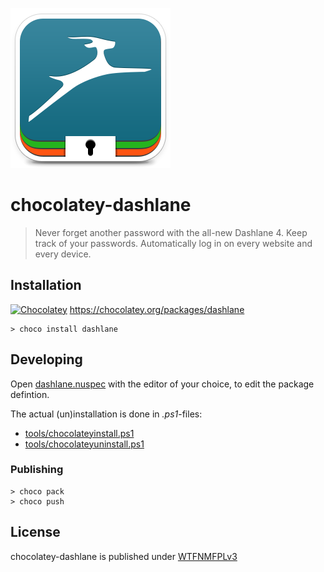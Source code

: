![](assets/icon256.png)

# chocolatey-dashlane
> Never forget another password with the all-new Dashlane 4.
> Keep track of your passwords. Automatically log in on every website and every device.

## Installation

 [![Chocolatey](https://img.shields.io/chocolatey/v/dashlane.svg?style=flat-square)](https://chocolatey.org/packages/dashlane) https://chocolatey.org/packages/dashlane

    > choco install dashlane

## Developing

Open [dashlane.nuspec](dashlane.nuspec) with the editor of your choice, to edit the package defintion.

The actual (un)installation is done in *.ps1*-files:

- [tools/chocolateyinstall.ps1](tools/chocolateyinstall.ps1)
- [tools/chocolateyuninstall.ps1](tools/chocolateyuininstall.ps1)

### Publishing

    > choco pack
    > choco push


## License

chocolatey-dashlane is published under [WTFNMFPLv3](https://andreas.niedermair.name/introducing-wtfnmfplv3)
